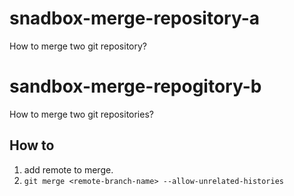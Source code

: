 # snadbox-merge-repository-a
How to merge two git repository?

# sandbox-merge-repogitory-b
How to merge two git repositories?

## How to
1. add remote to merge.
2. `git merge <remote-branch-name> --allow-unrelated-histories`

